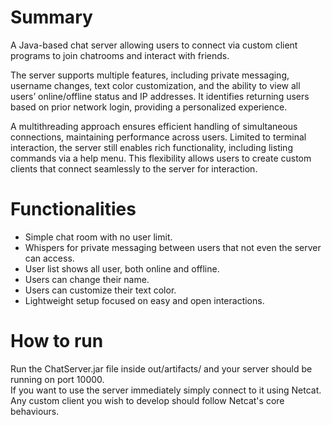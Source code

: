 # Summary
<p>A Java-based chat server allowing users to connect via custom client programs to join chatrooms and interact with friends.
  
  The server supports multiple features, including private messaging, username changes, text color customization, and the ability to view all users’ online/offline status and IP addresses. It identifies returning users based on prior network login, providing a personalized experience.
  
  A multithreading approach ensures efficient handling of simultaneous connections, maintaining performance across users. Limited to terminal interaction, the server still enables rich functionality, including listing commands via a help menu. This flexibility allows users to create custom clients that connect seamlessly to the server for interaction.</p>

# Functionalities
<p><ul>
  <li>Simple chat room with no user limit.</li>
  <li>Whispers for private messaging between users that not even the server can access.</li>
  <li>User list shows all user, both online and offline.</li>
  <li>Users can change their name.</li>
  <li>Users can customize their text color.</li>
  <li>Lightweight setup focused on easy and open interactions.</li>
</ul></p>

# How to run
<p>Run the ChatServer.jar file inside out/artifacts/ and your server should be running on port 10000.<br>If you want to use the server immediately simply connect to it using Netcat.<br>Any custom client you wish to develop should follow Netcat's core behaviours.</p>
